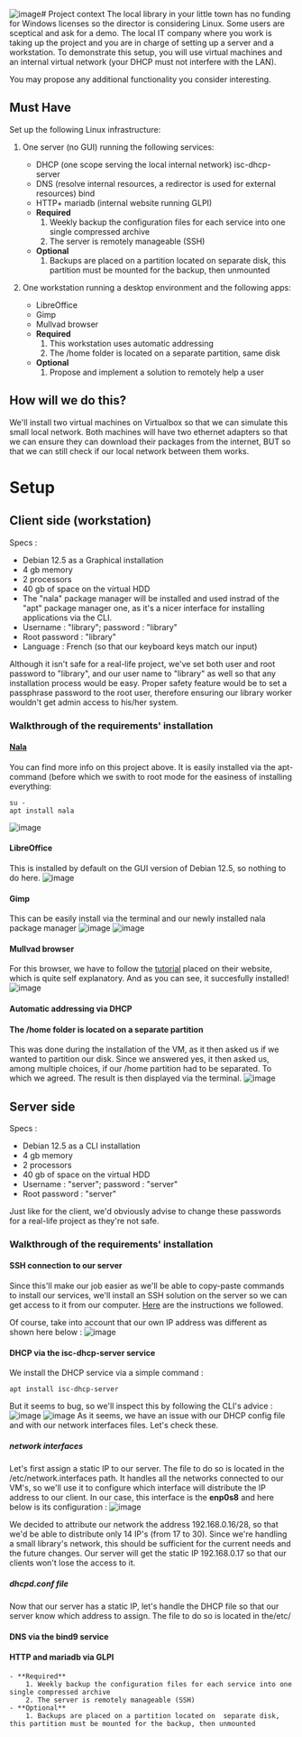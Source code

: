 ![image](https://github.com/The-Bear50/Personal_Projects/assets/85135970/10a223fd-6acb-44fa-a7d5-7107914eba4f)# Project context 
The local library in your little town has no funding for Windows licenses so the director is considering Linux. Some users are sceptical and ask for a demo. The local IT company where you work is taking up the project and you are in charge of setting up a server and a workstation.
To demonstrate this setup, you will use virtual machines and an internal virtual network (your DHCP must not interfere with the LAN).

You may propose any additional functionality you consider interesting.

## Must Have

Set up the following Linux infrastructure:

1. One server (no GUI) running the following services:
    - DHCP (one scope serving the local internal network)  isc-dhcp-server
    - DNS (resolve internal resources, a redirector is used for external resources) bind
    - HTTP+ mariadb (internal website running GLPI)
    - **Required**
        1. Weekly backup the configuration files for each service into one single compressed archive
        2. The server is remotely manageable (SSH)
    - **Optional**
        1. Backups are placed on a partition located on  separate disk, this partition must be mounted for the backup, then unmounted

2. One workstation running a desktop environment and the following apps:
    - LibreOffice
    - Gimp
    - Mullvad browser
    - **Required** 
        1. This workstation uses automatic addressing
        2. The /home folder is located on a separate partition, same disk 
    - **Optional**
        1. Propose and implement a solution to remotely help a user

## How will we do this?

We'll install two virtual machines on Virtualbox so that we can simulate this small local network. Both machines will have two ethernet adapters so that we can ensure they can download their packages from the internet, BUT so that we can still check if our local network between them works.

# Setup
## Client side (workstation)

Specs : 
- Debian 12.5 as a Graphical installation
- 4 gb memory
- 2 processors
- 40 gb of space on the virtual HDD
- The "nala" package manager will be installed and used instrad of the "apt" package manager one, as it's a nicer interface for installing applications via the CLI.
- Username : "library"; password : "library"
- Root password : "library"
- Language : French (so that our keyboard keys match our input)

Although it isn't safe for a real-life project, we've set both user and root password to "library", and our user name to "library" as well so that any installation process would be easy. Proper safety feature would be to set a passphrase password to the root user, therefore ensuring our library worker wouldn't get admin access to his/her system.

### Walkthrough of the requirements' installation
#### [Nala](https://gitlab.com/volian/nala)
You can find more info on this project above.
It is easily installed via the apt-command (before which we swith to root mode for the easiness of installing everything:
```
su -
apt install nala
```
![image](https://github.com/The-Bear50/Personal_Projects/assets/85135970/d358d36a-3831-4d8c-a9fa-9baa09d85d09)
#### LibreOffice
This is installed by default on the GUI version of Debian 12.5, so nothing to do here.
![image](https://github.com/The-Bear50/Personal_Projects/assets/85135970/7dabad6f-58e6-427e-8300-8b2f4923d17c)
#### Gimp
This can be easily install via the terminal and our newly installed nala package manager
![image](https://github.com/The-Bear50/Personal_Projects/assets/85135970/e9433d3a-09d3-42e5-bae3-2bc1ddbf3a7a)
![image](https://github.com/The-Bear50/Personal_Projects/assets/85135970/643df95e-87c8-47b1-b898-fda8b9668a83)
#### Mullvad browser
For this browser, we have to follow the [tutorial](https://mullvad.net/fr/help/install-mullvad-browser) placed on their website, which is quite self explanatory.
And as you can see, it succesfully installed!
![image](https://github.com/The-Bear50/Personal_Projects/assets/85135970/ea74fa9e-ac16-448c-b1c9-b300db930aa5)
#### Automatic addressing via DHCP

#### The /home folder is located on a separate partition 
This was done during the installation of the VM, as it then asked us if we wanted to partition our disk. Since we answered yes, it then asked us, among multiple choices, if our /home partition had to be separated. To which we agreed.
The result is then displayed via the terminal.
![image](https://github.com/The-Bear50/Personal_Projects/assets/85135970/a3a0bbd8-46f2-48a3-81d1-8625c1dcf5de)








## Server side

Specs : 
- Debian 12.5 as a CLI installation
- 4 gb memory
- 2 processors
- 40 gb of space on the virtual HDD
- Username : "server"; password : "server"
- Root password : "server"

Just like for the client, we'd obviously advise to change these passwords for a real-life project as they're not safe.

### Walkthrough of the requirements' installation
#### SSH connection to our server
Since this'll make our job easier as we'll be able to copy-paste commands to install our services, we'll install an SSH solution on the server so we can get access to it from our computer.
[Here](https://phoenixnap.com/kb/how-to-enable-ssh-on-debian) are the instructions we followed.

Of course, take into account that our own IP address was different as shown here below :
![image](https://github.com/The-Bear50/Personal_Projects/assets/85135970/49fc82a2-7e48-4cca-ad8f-7c999de746f0)

#### DHCP via the isc-dhcp-server service
We install the DHCP service via a simple command :
```
apt install isc-dhcp-server
```
But it seems to bug, so we'll inspect this by following the CLI's advice :
![image](https://github.com/The-Bear50/Personal_Projects/assets/85135970/934cd774-78f1-4b1b-811a-4cbb2ca1ca5d)
![image](https://github.com/The-Bear50/Personal_Projects/assets/85135970/fd8b9808-9702-44b7-bcfa-56e8d02d3a2f)
As it seems, we have an issue with our DHCP config file and with our network interfaces files. Let's check these.
##### network interfaces
Let's first assign a static IP to our server.
The file to do so is located in the /etc/network.interfaces path. It handles all the networks connected to our VM's, so we'll use it to configure which interface will distribute the IP address to our client.
In our case, this interface is the **enp0s8** and here below is its configuration :
![image](https://github.com/The-Bear50/Personal_Projects/assets/85135970/5d2cf87c-0969-4486-b254-65cc8c156a0f)

We decided to attribute our network the address 192.168.0.16/28, so that we'd be able to distribute only 14 IP's (from 17 to 30). Since we're handling a small library's network, this should be sufficient for the current needs and the future changes.
Our server will get the static IP 192.168.0.17 so that our clients won't lose the access to it.
##### dhcpd.conf file
Now that our server has a static IP, let's handle the DHCP file so that our server know which address to assign.
The file to do so is located in the/etc/



#### DNS via the bind9 service
#### HTTP and mariadb via GLPI
    - **Required**
        1. Weekly backup the configuration files for each service into one single compressed archive
        2. The server is remotely manageable (SSH)
    - **Optional**
        1. Backups are placed on a partition located on  separate disk, this partition must be mounted for the backup, then unmounted
